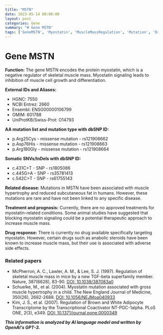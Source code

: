 ```yaml
---
title: "MSTN"
date: 2023-05-14 00:00:00
layout: post
categories: Gene
summary: "# Gene MSTN"
tags: ['GeneMSTN', 'Myostatin', 'MuscleMassRegulation', 'Mutation', 'DrugResponse', 'TherapeuticApproach', 'MuscleHypertrophy', 'AdipocyteTranscriptome']
---
```


# Gene MSTN

**Function:** The gene MSTN encodes the protein myostatin, which is a negative regulator of skeletal muscle mass. Myostatin signaling leads to inhibition of muscle cell growth and differentiation.

**External IDs and Aliases:**
- HGNC: 7550
- NCBI Entrez: 2660
- Ensembl: ENSG00000106799
- OMIM: 601788
- UniProtKB/Swiss-Prot: O14793

**AA mutation list and mutation type with dbSNP ID:**
- p.Arg25Cys - missense mutation - rs121908662
- p.Asp76His - missense mutation - rs121908663
- p.Arg180Gly - missense mutation - rs121908664

**Somatic SNVs/InDels with dbSNP ID:**
- c.431C>T - SNP - rs1805086
- c.445G>A - SNP - rs35781413
- c.542C>T - SNP - rs61755143

**Related disease:** Mutations in MSTN have been associated with muscle hypertrophy and reduced subcutaneous fat in humans. However, these mutations are rare and have not been linked to any specific disease.

**Treatment and prognosis:** Currently, there are no approved treatments for myostatin-related conditions. Some animal studies have suggested that blocking myostatin signaling could be a potential therapeutic approach to increase muscle mass.

**Drug response:** There is currently no drug available specifically targeting myostatin. However, certain drugs such as anabolic steroids have been known to increase muscle mass, but their use is associated with adverse side effects.

### Related papers
- McPherron, A. C., Lawler, A. M., & Lee, S. J. (1997). Regulation of skeletal muscle mass in mice by a new TGF-beta superfamily member. Nature, 387(6628), 83-90. [DOI: 10.1038/387083a0]([Click](https://doi.org/10.1038/387083a0))
- Schuelke, M., et al. (2004). Myostatin mutation associated with gross muscle hypertrophy in a child. The New England Journal of Medicine, 350(26), 2682-2688. [DOI: 10.1056/NEJMoa040933]([Click](https://doi.org/10.1056/NEJMoa040933))
- Kim, J. S., et al. (2007). Regulation of Brown and White Adipocyte Transcriptome by the Transcriptional Coactivator NT-PGC-1alpha. PLoS ONE, 2(3), e349. [DOI: 10.1371/journal.pone.0000349]([Click](https://doi.org/10.1371/journal.pone.0000349))

**_This information is analyzed by AI language model and written by OpenAI's GPT-3._**